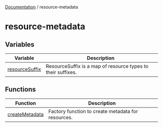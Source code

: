 [Documentation](../index.md) / resource-metadata

# resource-metadata

## Variables

| Variable | Description |
| ------ | ------ |
| [resourceSuffix](variables/resourceSuffix.md) | ResourceSuffix is a map of resource types to their suffixes. |

## Functions

| Function | Description |
| ------ | ------ |
| [createMetadata](functions/createMetadata.md) | Factory function to create metadata for resources. |
